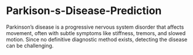# Parkison-s-Disease-Prediction
Parkinson’s disease is a progressive nervous system disorder that affects movement, often with subtle symptoms like stiffness, tremors, and slowed motion. Since no definitive diagnostic method exists, detecting the disease can be challenging. 
